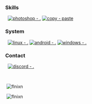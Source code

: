 ### Skills

&nbsp;
[![photoshop - .](https://img.shields.io/badge/photoshop-user-555555?style=for-the-badge&logo=adobephotoshop)](https://)
[![copy - paste](https://img.shields.io/badge/copy-paste-555555?style=for-the-badge&logo=maserati)](https://)

### System
&nbsp;
[![linux - .](https://img.shields.io/badge/linux-user-555555?style=for-the-badge&logo=linux)](https://)
[![android - .](https://img.shields.io/badge/android-user-555555?style=for-the-badge&logo=android)](https://)
[![windows - .](https://img.shields.io/badge/windows-user-555555?style=for-the-badge&logo=windows)](https://)

### Contact
&nbsp;
[![discord - .](https://img.shields.io/badge/discord-click-555555?style=for-the-badge&logo=discord)](https://discord.com/users/876410490660741151)

&nbsp;
<p>&nbsp;<img align="center" src="https://github-readme-stats.vercel.app/api?username=flnixn&show_icons=true&theme=dark" alt="flnixn" /></p>
<p>&nbsp;<img align="center" src="https://github-readme-stats.vercel.app/api/top-langs/?username=flnixn&show_icons=true&theme=dark" alt="flnixn" /></p>
